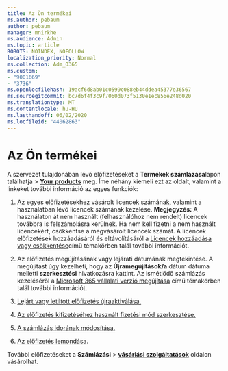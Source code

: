 ```yaml
---
title: Az Ön termékei
ms.author: pebaum
author: pebaum
manager: mnirkhe
ms.audience: Admin
ms.topic: article
ROBOTS: NOINDEX, NOFOLLOW
localization_priority: Normal
ms.collection: Adm_O365
ms.custom:
- "9001669"
- "3736"
ms.openlocfilehash: 19acf6d8ab01c0599c088eb44ddea45377e36567
ms.sourcegitcommit: bc7d6f4f3c9f7060d073f5130e1ec856e248d020
ms.translationtype: MT
ms.contentlocale: hu-HU
ms.lasthandoff: 06/02/2020
ms.locfileid: "44062863"
---
```

# <a name="your-products"></a>Az Ön termékei

A szervezet tulajdonában lévő előfizetéseket a **Termékek számlázása**lapon találhatja  >  **[Your products](https://go.microsoft.com/fwlink/p/?linkid=842054)** meg. Íme néhány kiemeli ezt az oldalt, valamint a linkeket további információ az egyes funkciók:

1. Az egyes előfizetésekhez vásárolt licencek számának, valamint a használatban lévő licencek számának kezelése.  **Megjegyzés:** A használaton át nem használt (felhasználóhoz nem rendelt) licencek továbbra is felszámolásra kerülnek.  Ha nem kell fizetni a nem használt licencekért, csökkentse a megvásárolt licencek számát. A licencek előfizetések hozzáadásáról és eltávolításáról a [Licencek hozzáadása vagy csökkentése](https://docs.microsoft.com/alchemyinsights/how-to-add-or-reduce-licenses)című témakörben talál további információt.

2. Az előfizetés megújításának vagy lejárati dátumának megtekintése.  A megújítást úgy kezelheti, hogy az **Újramegújítások/a** dátum dátuma melletti **szerkesztési** hivatkozásra kattint.  Az ismétlődő számlázás kezeléséről a [Microsoft 365 vállalati verzió megújítása](https://go.microsoft.com/fwlink/?linkid=2119216) című témakörben talál további információt.

3. [Lejárt vagy letiltott előfizetés újraaktiválása.](https://go.microsoft.com/fwlink/?linkid=2117519)

4. [Az előfizetés kifizetéséhez használt fizetési mód szerkesztése.](https://go.microsoft.com/fwlink/?linkid=2117167)

5. [A számlázás idorának módosítása.](https://go.microsoft.com/fwlink/?linkid=2119112)

6. [Az előfizetés lemondása](https://go.microsoft.com/fwlink/?linkid=2119113).

További előfizetéseket a **Számlázási**  >  [**vásárlási szolgáltatások**](https://go.microsoft.com/fwlink/p/?linkid=868433) oldalon vásárolhat.
